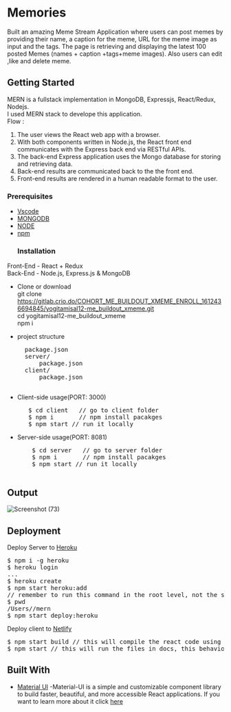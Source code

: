 # Memories
Built an amazing Meme Stream Application where users can post memes by providing their name, a caption for the meme, URL for the meme image as input and the tags. The page is retrieving and displaying the latest 100 posted Memes (names + caption +tags+meme images). Also users can edit ,like and delete meme.

## Getting Started
MERN is a fullstack implementation in MongoDB, Expressjs, React/Redux, Nodejs.<br/>
I used MERN stack to develope this application. <br/>
 Flow :
1. The user views the React web app with a browser.
2. With both components written in Node.js, the React front end communicates with the Express back end via RESTful APIs.
3. The back-end Express application uses the Mongo database for storing and retrieving data.
4. Back-end results are communicated back to the the front end.
5. Front-end results are rendered in a human readable format to the user.

### Prerequisites
* [Vscode](https://code.visualstudio.com/docs) 
* [MONGODB](https://gist.github.com/nrollr/9f523ae17ecdbb50311980503409aeb3)
* [NODE](https://nodejs.org/en/download/)
* [npm](https://nodejs.org/en/download/package-manager/)
  ### Installation
Front-End - React + Redux <br/>
Back-End - Node.js, Express.js & MongoDB 
* Clone or download <br/>
        git clone https://gitlab.crio.do/COHORT_ME_BUILDOUT_XMEME_ENROLL_1612436694845/yogitamisal12-me_buildout_xmeme.git <br/>
        cd yogitamisal12-me_buildout_xmeme    <br/>
        npm i
* project structure <br/>
    <pre>
    package.json
    server/
        package.json 
    client/         
        package.json  
   </pre>

* Client-side usage(PORT: 3000)
  <pre>
     $ cd client   // go to client folder
     $ npm i       // npm install pacakges
     $ npm start // run it locally
  </pre>
* Server-side usage(PORT: 8081)
    <pre>
      $ cd server   // go to server folder
      $ npm i       // npm install pacakges
      $ npm start // run it locally
    </pre>


## Output
![Screenshot (73)](https://user-images.githubusercontent.com/55496505/108880886-bc9b5d00-7628-11eb-8504-b3f08c9c1c7a.png)



## Deployment

Deploy Server to [Heroku](https://id.heroku.com/login)
<pre>
$ npm i -g heroku
$ heroku login
...
$ heroku create
$ npm start heroku:add <your-super-amazing-heroku-app>
// remember to run this command in the root level, not the server level, so if you follow the documentation along, you may need to do `cd ..`
$ pwd
/Users/<your-name>/mern
$ npm start deploy:heroku
</pre>
Deploy client to [Netlify](https://app.netlify.com/?_ga=2.163889273.750743403.1613204695-17519724.1613204695)
<pre>
$ npm start build // this will compile the react code using webpack and generate a folder called build in the root level
$ npm start // this will run the files in docs, this behavior is exactly the same how gh-pages will run your static site
</pre>
## Built With
* [Material UI](https://material-ui.com/)  -Material-UI is a simple and customizable component library to build faster, beautiful, and more accessible React applications.
 If you want to learn more about it click [here](https://github.com/mui-org/material-ui)

